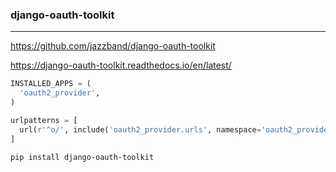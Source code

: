 ### django-oauth-toolkit
---
https://github.com/jazzband/django-oauth-toolkit

https://django-oauth-toolkit.readthedocs.io/en/latest/

```py
INSTALLED_APPS = (
  'oauth2_provider',
)

urlpatterns = [
  url(r'^o/', include('oauth2_provider.urls', namespace='oauth2_provider')),
]
```

```sh
pip install django-oauth-toolkit

```

```
```


